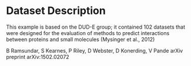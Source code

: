 # Dataset Description

This example is based on the DUD-E group; it contained 102 datasets that were designed for the evaluation of methods to predict interactions between proteins and small molecules (Mysinger et al., 2012)

B Ramsundar, S Kearnes, P Riley, D Webster, D Konerding, V Pande
arXiv preprint arXiv:1502.02072